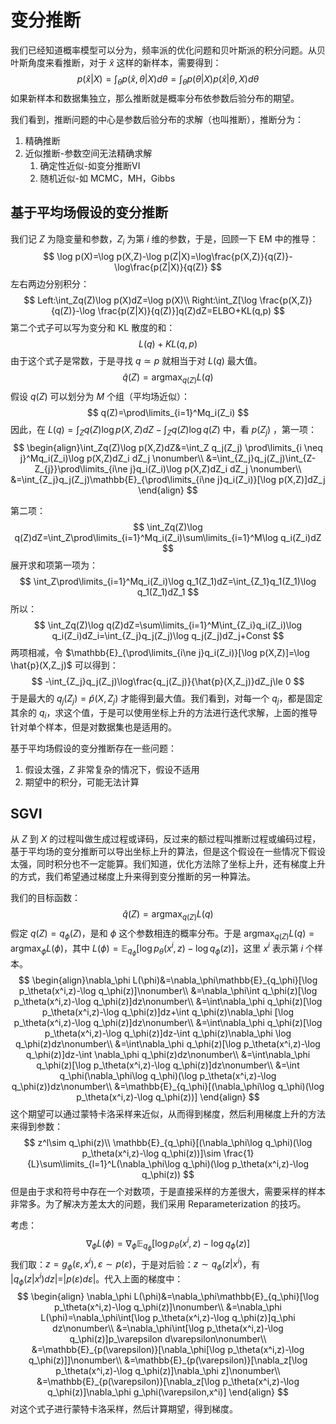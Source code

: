 # 变分推断

我们已经知道概率模型可以分为，频率派的优化问题和贝叶斯派的积分问题。从贝叶斯角度来看推断，对于 $\hat{x}$ 这样的新样本，需要得到：
$$
p(\hat{x}|X)=\int_\theta p(\hat{x},\theta|X)d\theta=\int_\theta p(\theta|X)p(\hat{x}|\theta,X)d\theta
$$
如果新样本和数据集独立，那么推断就是概率分布依参数后验分布的期望。

我们看到，推断问题的中心是参数后验分布的求解（也叫推断），推断分为：

1.  精确推断
2.  近似推断-参数空间无法精确求解
    1.  确定性近似-如变分推断VI
    2.  随机近似-如 MCMC，MH，Gibbs

## 基于平均场假设的变分推断

我们记 $Z$ 为隐变量和参数，$Z_i$ 为第 $i$ 维的参数，于是，回顾一下 EM 中的推导：
$$
\log p(X)=\log p(X,Z)-\log p(Z|X)=\log\frac{p(X,Z)}{q(Z)}-\log\frac{p(Z|X)}{q(Z)}
$$
左右两边分别积分：
$$
Left:\int_Zq(Z)\log p(X)dZ=\log p(X)\\
Right:\int_Z[\log \frac{p(X,Z)}{q(Z)}-\log \frac{p(Z|X)}{q(Z)}]q(Z)dZ=ELBO+KL(q,p)
$$
第二个式子可以写为变分和 KL 散度的和：
$$
L(q)+KL(q,p)
$$
由于这个式子是常数，于是寻找 $q\simeq p$ 就相当于对 $L(q)$ 最大值。
$$
\hat{q}(Z)=\mathop{argmax}_{q(Z)}L(q)
$$
假设 $q(Z)$ 可以划分为 $M$ 个组（平均场近似）：
$$
q(Z)=\prod\limits_{i=1}^Mq_i(Z_i)
$$
因此，在 $L(q)=\int_Zq(Z)\log p(X,Z)dZ-\int_Zq(Z)\log{q(Z)}$ 中，看 $p(Z_j)$ ，第一项：
$$
\begin{align}\int_Zq(Z)\log p(X,Z)dZ&=\int_Z q_j(Z_j) \prod\limits_{i \neq j}^Mq_i(Z_i)\log p(X,Z)dZ_i dZ_j \nonumber\\
&=\int_{Z_j}q_j(Z_j)\int_{Z-Z_{j}}\prod\limits_{i\ne j}q_i(Z_i)\log p(X,Z)dZ_i dZ_j \nonumber\\
&=\int_{Z_j}q_j(Z_j)\mathbb{E}_{\prod\limits_{i\ne j}q_i(Z_i)}[\log p(X,Z)]dZ_j
\end{align}
$$

第二项：
$$
\int_Zq(Z)\log q(Z)dZ=\int_Z\prod\limits_{i=1}^Mq_i(Z_i)\sum\limits_{i=1}^M\log q_i(Z_i)dZ
$$
展开求和项第一项为：
$$
\int_Z\prod\limits_{i=1}^Mq_i(Z_i)\log q_1(Z_1)dZ=\int_{Z_1}q_1(Z_1)\log q_1(Z_1)dZ_1
$$
所以：
$$
\int_Zq(Z)\log q(Z)dZ=\sum\limits_{i=1}^M\int_{Z_i}q_i(Z_i)\log q_i(Z_i)dZ_i=\int_{Z_j}q_j(Z_j)\log q_j(Z_j)dZ_j+Const
$$
两项相减，令 $\mathbb{E}_{\prod\limits_{i\ne j}q_i(Z_i)}[\log p(X,Z)]=\log \hat{p}(X,Z_j)$ 可以得到：
$$
-\int_{Z_j}q_j(Z_j)\log\frac{q_j(Z_j)}{\hat{p}(X,Z_j)}dZ_j\le 0
$$
于是最大的 $q_j(Z_j)=\hat{p}(X,Z_j)$ 才能得到最大值。我们看到，对每一个 $q_j$，都是固定其余的 $q_i$，求这个值，于是可以使用坐标上升的方法进行迭代求解，上面的推导针对单个样本，但是对数据集也是适用的。

基于平均场假设的变分推断存在一些问题：

1.  假设太强，$Z$ 非常复杂的情况下，假设不适用
2.  期望中的积分，可能无法计算

## SGVI

从 $Z$ 到 $X$ 的过程叫做生成过程或译码，反过来的额过程叫推断过程或编码过程，基于平均场的变分推断可以导出坐标上升的算法，但是这个假设在一些情况下假设太强，同时积分也不一定能算。我们知道，优化方法除了坐标上升，还有梯度上升的方式，我们希望通过梯度上升来得到变分推断的另一种算法。

我们的目标函数：
$$
\hat{q}(Z)=\mathop{argmax}_{q(Z)}L(q)
$$
假定 $q(Z)=q_\phi(Z)$，是和 $\phi$ 这个参数相连的概率分布。于是 $\mathop{argmax}_{q(Z)}L(q)=\mathop{argmax}_{\phi}L(\phi)$，其中 $L(\phi)=\mathbb{E}_{q_\phi}[\log p_\theta(x^i,z)-\log q_\phi(z)]$，这里 $x^i$ 表示第 $i$ 个样本。
$$
\begin{align}\nabla_\phi L(\phi)&=\nabla_\phi\mathbb{E}_{q_\phi}[\log p_\theta(x^i,z)-\log q_\phi(z)]\nonumber\\
&=\nabla_\phi\int q_\phi(z)[\log p_\theta(x^i,z)-\log q_\phi(z)]dz\nonumber\\
&=\int\nabla_\phi q_\phi(z)[\log p_\theta(x^i,z)-\log q_\phi(z)]dz+\int q_\phi(z)\nabla_\phi [\log p_\theta(x^i,z)-\log q_\phi(z)]dz\nonumber\\
&=\int\nabla_\phi q_\phi(z)[\log p_\theta(x^i,z)-\log q_\phi(z)]dz-\int q_\phi(z)\nabla_\phi \log q_\phi(z)dz\nonumber\\
&=\int\nabla_\phi q_\phi(z)[\log p_\theta(x^i,z)-\log q_\phi(z)]dz-\int \nabla_\phi q_\phi(z)dz\nonumber\\
&=\int\nabla_\phi q_\phi(z)[\log p_\theta(x^i,z)-\log q_\phi(z)]dz\nonumber\\
&=\int q_\phi(\nabla_\phi\log q_\phi)(\log p_\theta(x^i,z)-\log q_\phi(z))dz\nonumber\\
&=\mathbb{E}_{q_\phi}[(\nabla_\phi\log q_\phi)(\log p_\theta(x^i,z)-\log q_\phi(z))]
\end{align}
$$
这个期望可以通过蒙特卡洛采样来近似，从而得到梯度，然后利用梯度上升的方法来得到参数：
$$
z^l\sim q_\phi(z)\\
\mathbb{E}_{q_\phi}[(\nabla_\phi\log q_\phi)(\log p_\theta(x^i,z)-\log q_\phi(z))]\sim \frac{1}{L}\sum\limits_{l=1}^L(\nabla_\phi\log q_\phi)(\log p_\theta(x^i,z)-\log q_\phi(z))
$$
但是由于求和符号中存在一个对数项，于是直接采样的方差很大，需要采样的样本非常多。为了解决方差太大的问题，我们采用 Reparameterization 的技巧。

考虑：
$$
\nabla_\phi L(\phi)=\nabla_\phi\mathbb{E}_{q_\phi}[\log p_\theta(x^i,z)-\log q_\phi(z)]
$$
我们取：$z=g_\phi(\varepsilon,x^i),\varepsilon\sim p(\varepsilon)$，于是对后验：$z\sim q_\phi(z|x^i)$，有 $|q_\phi(z|x^i)dz|=|p(\varepsilon)d\varepsilon|$。代入上面的梯度中：
$$
\begin{align}
\nabla_\phi L(\phi)&=\nabla_\phi\mathbb{E}_{q_\phi}[\log p_\theta(x^i,z)-\log q_\phi(z)]\nonumber\\
&=\nabla_\phi L(\phi)=\nabla_\phi\int[\log p_\theta(x^i,z)-\log q_\phi(z)]q_\phi dz\nonumber\\
&=\nabla_\phi\int[\log p_\theta(x^i,z)-\log q_\phi(z)]p_\varepsilon d\varepsilon\nonumber\\
&=\mathbb{E}_{p(\varepsilon)}[\nabla_\phi[\log p_\theta(x^i,z)-\log q_\phi(z)]]\nonumber\\
&=\mathbb{E}_{p(\varepsilon)}[\nabla_z[\log p_\theta(x^i,z)-\log q_\phi(z)]\nabla_\phi z]\nonumber\\
&=\mathbb{E}_{p(\varepsilon)}[\nabla_z[\log p_\theta(x^i,z)-\log q_\phi(z)]\nabla_\phi g_\phi(\varepsilon,x^i)]
\end{align}
$$
对这个式子进行蒙特卡洛采样，然后计算期望，得到梯度。